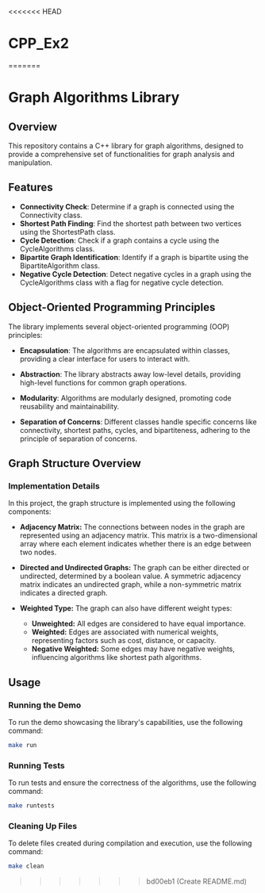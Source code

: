 <<<<<<< HEAD
# CPP_Ex2
=======
# Graph Algorithms Library

## Overview

This repository contains a C++ library for graph algorithms, designed to provide a comprehensive set of functionalities for graph analysis and manipulation.

 ## Features

  * **Connectivity Check**: Determine if a graph is connected using the Connectivity class.
  * **Shortest Path Finding**: Find the shortest path between two vertices using the ShortestPath class.
  * **Cycle Detection**: Check if a graph contains a cycle using the CycleAlgorithms class.
  * **Bipartite Graph Identification**: Identify if a graph is bipartite using the BipartiteAlgorithm class.
  * **Negative Cycle Detection**: Detect negative cycles in a graph using the CycleAlgorithms class with a flag for negative cycle detection.

## Object-Oriented Programming Principles

The library implements several object-oriented programming (OOP) principles:

  * **Encapsulation**: The algorithms are encapsulated within classes, providing a clear interface for users to interact with.
    
  * **Abstraction**: The library abstracts away low-level details, providing high-level functions for common graph operations.

  * **Modularity**: Algorithms are modularly designed, promoting code reusability and maintainability.

  * **Separation of Concerns**: Different classes handle specific concerns like connectivity, shortest paths, cycles, and bipartiteness, adhering to the principle of separation of concerns.

## Graph Structure Overview

### Implementation Details

In this project, the graph structure is implemented using the following components:

- **Adjacency Matrix:** The connections between nodes in the graph are represented using an adjacency matrix. This matrix is a two-dimensional array where each element indicates whether there is an edge between two nodes.

- **Directed and Undirected Graphs:** The graph can be either directed or undirected, determined by a boolean value. A symmetric adjacency matrix indicates an undirected graph, while a non-symmetric matrix indicates a directed graph.

- **Weighted Type:** The graph can also have different weight types:
  - **Unweighted:** All edges are considered to have equal importance.
  - **Weighted:** Edges are associated with numerical weights, representing factors such as cost, distance, or capacity.
  - **Negative Weighted:** Some edges may have negative weights, influencing algorithms like shortest path algorithms.


## Usage

### Running the Demo

To run the demo showcasing the library's capabilities, use the following command:

```bash
make run
```

### Running Tests

To run tests and ensure the correctness of the algorithms, use the following command:

```bash
make runtests
```
### Cleaning Up Files

To delete files created during compilation and execution, use the following command:

```bash
make clean
```

>>>>>>> bd00eb1 (Create README.md)
